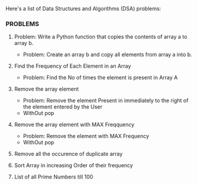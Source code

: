 Here's a list of Data Structures and Algorithms (DSA) problems:

### PROBLEMS

1. Problem: Write a Python function that copies the contents of array a to array b.
   - Problem: Create an array b and copy all elements from array a into b.

2. Find the Frequency of Each Element in an Array
   - Problem: Find the No of times the element is present in Array A

3. Remove the array element 
   - Problem: Remove the element Present in immediately to the right of the element entered by the User
   - WithOut pop

4. Remove the array element with MAX Freqquency
   - Problem: Remove the element with MAX Frequency
   - WithOut pop

5. Remove all the occurence of duplicate array

6. Sort Array in increasing Order of their frequency

7. List of all Prime Numbers till 100

